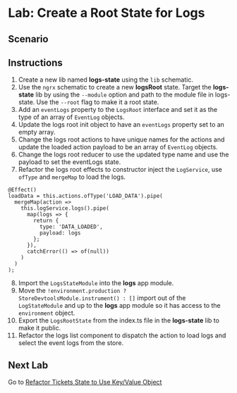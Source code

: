 # Lab: Create a Root State for Logs

## Scenario

## Instructions
1. Create a new lib named **logs-state** using the `lib` schematic.
1. Use the `ngrx` schematic to create a new **logsRoot** state. Target the **logs-state** lib by using the `--module` option and path to the module file in logs-state. Use the `--root` flag to make it a root state.
1. Add an `eventLogs` property to the `LogsRoot` interface and set it as the type of an array of `EventLog` objects.
1. Update the logs root init object to have an `eventLogs` property set to an empty array.
1. Change the logs root actions to have unique names for the actions and update the loaded action payload to be an array of `EventLog` objects.
1. Change the logs root reducer to use the updated type name and use the payload to set the eventLogs state.
1. Refactor the logs root effects to constructor inject the `LogService`, use `ofType` and `mergeMap` to load the logs.
```
@Effect()
loadData = this.actions.ofType('LOAD_DATA').pipe(
  mergeMap(action =>
    this.logService.logs().pipe(
      map(logs => {
        return {
          type: 'DATA_LOADED',
          payload: logs
        };
      }),
      catchError(() => of(null))
    )
  )
);
```
8. Import the `LogsStateModule` into the **logs** app module.
1. Move the `!environment.production ? StoreDevtoolsModule.instrument() : []` import out of the `LogStateModule` and up to the **logs** app module so it has access to the `environment` object.
1. Export the `LogsRootState` from the index.ts file in the **logs-state** lib to make it public.
1. Refactor the logs list component to dispatch the action to load logs and select the event logs from the store.

## Next Lab
Go to [Refactor Tickets State to Use Key/Value Object](lab-2.md)